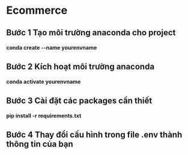# Ecommerce
## Bước 1 Tạo môi trường anaconda cho project
#### conda create --name yourenvname
## Bước 2 Kích hoạt môi trường anaconda
#### conda activate yourenvname
## Bước 3 Cài đặt các packages cần thiết
#### pip install -r requirements.txt
## Bước 4 Thay đổi cấu hình trong file .env thành thông tin của bạn
